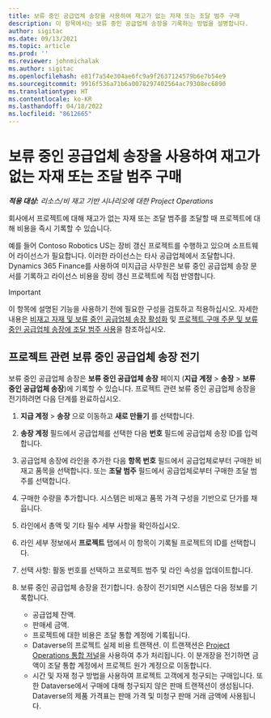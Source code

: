 ```yaml
---
title: 보류 중인 공급업체 송장을 사용하여 재고가 없는 자재 또는 조달 범주 구매
description: 이 항목에서는 보류 중인 공급업체 송장을 기록하는 방법을 설명합니다.
author: sigitac
ms.date: 09/13/2021
ms.topic: article
ms.prod: ''
ms.reviewer: johnmichalak
ms.author: sigitac
ms.openlocfilehash: e81f7a54e304ae6fc9a9f2637124579b6e7b54e9
ms.sourcegitcommit: 9916f536a71b6a0078297402564ac79308ec6890
ms.translationtype: HT
ms.contentlocale: ko-KR
ms.lasthandoff: 04/18/2022
ms.locfileid: "8612665"
---
```

# <a name="purchase-non-stocked-materials-or-procurement-categories-using-a-pending-vendor-invoice"></a>보류 중인 공급업체 송장을 사용하여 재고가 없는 자재 또는 조달 범주 구매

_**적용 대상:** 리소스/비 재고 기반 시나리오에 대한 Project Operations_

회사에서 프로젝트에 대해 재고가 없는 자재 또는 조달 범주를 조달할 때 프로젝트에 대해 비용을 즉시 기록할 수 있습니다. 

예를 들어 Contoso Robotics US는 장비 갱신 프로젝트를 수행하고 있으며 소프트웨어 라이선스가 필요합니다. 이러한 라이선스는 타사 공급업체에서 조달합니다.  Dynamics 365 Finance를 사용하여 미지급금 사무원은 보류 중인 공급업체 송장 문서를 기록하고 라이선스 비용을 장비 갱신 프로젝트에 직접 반영합니다. 

> [!IMPORTANT]
> 이 항목에 설명된 기능을 사용하기 전에 필요한 구성을 검토하고 적용하십시오. 자세한 내용은 [비재고 자재 및 보류 중인 공급업체 송장 활성화](configure-materials-nonstocked.md) 및 [프로젝트 구매 주문 및 보류 중인 공급업체 송장에 조달 범주 사용](configure-procurement-categories.md)을 참조하십시오.

## <a name="post-a-project-related-pending-vendor-invoice"></a>프로젝트 관련 보류 중인 공급업체 송장 전기 

보류 중인 공급업체 송장은 **보류 중인 공급업체 송장** 페이지 (**지급 계정** > **송장** > **보류 중인 공급업체 송장**)에 기록할 수 있습니다. 프로젝트 관련 보류 중인 공급업체 송장을 전기하려면 다음 단계를 완료하십시오.

1. **지급 계정** > **송장** 으로 이동하고 **새로 만들기** 를 선택합니다. 
1. **송장 계정** 필드에서 공급업체를 선택한 다음 **번호** 필드에 공급업체 송장 ID를 입력합니다.
1. 공급업체 송장에 라인을 추가한 다음 **항목 번호** 필드에서 공급업체로부터 구매한 비재고 품목을 선택합니다. 또는 **조달 범주** 필드에서 공급업체로부터 구매한 조달 범주를 선택합니다.   
1. 구매한 수량을 추가합니다. 시스템은 비재고 품목 가격 구성을 기반으로 단가를 채웁니다. 
1. 라인에서 총액 및 기타 필수 세부 사항을 확인하십시오.
1. 라인 세부 정보에서 **프로젝트** 탭에서 이 항목이 기록될 프로젝트의 ID를 선택합니다.
1. 선택 사항: 활동 번호를 선택하고 프로젝트 범주 및 라인 속성을 업데이트합니다.
1. 보류 중인 공급업체 송장을 전기합니다. 송장이 전기되면 시스템은 다음 정보를 기록합니다.
    
    - 공급업체 잔액.
    - 판매세 금액.
    - 프로젝트에 대한 비용은 조달 통합 계정에 기록됩니다.
    - Dataverse의 프로젝트 실제 비용 트랜잭션.  이 트랜잭션은 [Project Operations 통합 저널](../project-accounting/project-operations-integration-journal.md)을 사용하여 추가 처리됩니다. 이 분개장을 전기하면 금액이 조달 통합 계정에서 프로젝트 원가 계정으로 이동합니다. 
    - 시간 및 자재 청구 방법을 사용하여 프로젝트 고객에게 청구되는 구매입니다. 또한 Dataverse에서 구매에 대해 청구되지 않은 판매 트랜잭션이 생성됩니다. Dataverse의 제품 가격표는 판매 가격 및 미청구 판매 거래 금액에 사용됩니다.
